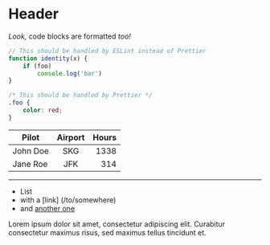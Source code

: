 # Header

_Look,_ code blocks are formatted _too!_

```js
// This should be handled by ESLint instead of Prettier
function identity(x) {
    if (foo)
        console.log('bar')
}
```

```css
/* This should be handled by Prettier */
.foo {
    color: red;
}
```

| Pilot    | Airport | Hours |
| -------- | :-----: | ----: |
| John Doe |   SKG   |  1338 |
| Jane Roe |   JFK   |   314 |

---

-   List
-   with a [link] (/to/somewhere)
-   and [another one]

[another one]: http://example.com 'Example title'

Lorem ipsum dolor sit amet, consectetur adipiscing elit.
Curabitur consectetur maximus risus, sed maximus tellus tincidunt et.
